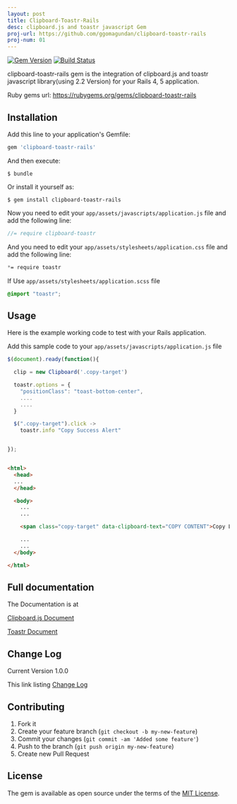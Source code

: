 ```yaml
---
layout: post
title: Clipboard-Toastr-Rails
desc: clipboard.js and toastr javascript Gem
proj-url: https://github.com/ggomagundan/clipboard-toastr-rails
proj-num: 01
---
```




[![Gem
Version](https://badge.fury.io/rb/clipboard-toastr-rails.svg)](https://badge.fury.io/rb/clipboard-toastr-rails)
[![Build
Status](https://travis-ci.org/ggomagundan/clipboard-toastr-rails.svg?branch=master)](https://travis-ci.org/ggomagundan/clipboard-toastr-rails)

clipboard-toastr-rails gem is the integration of clipboard.js and toastr javascript
library(using 2.2 Version) for your Rails 4, 5 application.

Ruby gems url: https://rubygems.org/gems/clipboard-toastr-rails


## Installation

Add this line to your application's Gemfile:

```ruby
gem 'clipboard-toastr-rails'
```

And then execute:

    $ bundle

Or install it yourself as:

    $ gem install clipboard-toastr-rails

Now you need to edit your `app/assets/javascripts/application.js` file
and add the following line:
``` javascript
//= require clipboard-toastr
```

And you need to edit your `app/assets/stylesheets/application.css` file
and add the following line:

```css
*= require toastr
```

If Use `app/assets/stylesheets/application.scss` file
```scss
@import "toastr";
```







## Usage

Here is the example working code to test with your Rails application.

Add this sample code to your `app/assets/javascripts/application.js`
file

``` javascript
$(document).ready(function(){

  clip = new Clipboard('.copy-target')

  toastr.options = {
    "positionClass": "toast-bottom-center",
    ....
    ....
  }

  $(".copy-target").click ->
    toastr.info "Copy Success Alert"


});
```

```html

<html>
  <head>
  ...
  </head>

  <body>
    ...
    ...

    <span class="copy-target" data-clipboard-text="COPY CONTENT">Copy Link</span>

    ...
    ...
  </body>

</html>

```




## Full documentation 

The Documentation is at

[Clipboard.js Document](https://clipboardjs.com/)

[Toastr Document](http://codeseven.github.io/toastr/)

## Change Log

Current Version 1.0.0

This link listing [Change Log](https://github.com/ggomagundan/clipboard-toastr-rails/blob/master/CHANGE_LOG.md)


## Contributing

1. Fork it
2. Create your feature branch (`git checkout -b my-new-feature`)
3. Commit your changes (`git commit -am 'Added some feature'`)
4. Push to the branch (`git push origin my-new-feature`)
5. Create new Pull Request


## License

The gem is available as open source under the terms of the [MIT
License](http://opensource.org/licenses/MIT).




